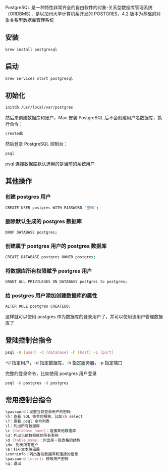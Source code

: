PostgreSQL 是一种特性非常齐全的自由软件的对象-关系型数据库管理系统（ORDBMS），是以加州大学计算机系开发的 POSTGRES，4.2 版本为基础的对象关系型数据库管理系统

## 安装

```bash
brew install postgresql
```

## 启动

```bash
brew services start postgresql
```

## 初始化

```bash
initdb /usr/local/var/postgres
```
然后来创建数据库和账户，Mac 安装 PostgreSQL 后不会创建用户名数据库，执行命令：

```bash
createdb
```

然后登录 PostgreSQL 控制台：

```bash
psql
```
psql 连接数据库默认选用的是当前的系统用户

## 其他操作

### 创建 postgres 用户

```bash
CREATE USER postgres WITH PASSWORD '密码';
```

### 删除默认生成的 postgres 数据库

```bash
DROP DATABASE postgres;
```

### 创建属于 postgres 用户的 postgres 数据库

```bash
CREATE DATABASE postgres OWNER postgres;
```

### 将数据库所有权限赋予 postgres 用户

```bash
GRANT ALL PRIVILEGES ON DATABASE postgres to postgres;
```

### 给 postgres 用户添加创建数据库的属性

```bash
ALTER ROLE postgres CREATEDB;
```

这样就可以使用 postgres 作为数据库的登录用户了，并可以使用该用户管理数据库了

## 登陆控制台指令

```bash
psql -U [user] -d [database] -h [host] -p [port]
```

-U 指定用户，-d 指定数据库，-h 指定服务器，-p 指定端口

完整的登录命令，比如使用 postgres 用户登录

```bash
psql -U postgres -d postgres
```

## 常用控制台指令

```bash
\password：设置当前登录用户的密码
\h：查看 SQL 命令的解释，比如\h select
\?：查看 psql 命令列表
\l：列出所有数据库
\c [database_name]：连接其他数据库
\d：列出当前数据库的所有表格
\d [table_name]：列出某一张表格的结构
\du：列出所有用户
\e：打开文本编辑器
\conninfo：列出当前数据库和连接的信息
\password [user]: 修改用户密码
\q：退出
```